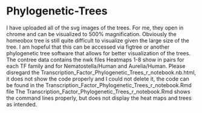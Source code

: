 # Phylogenetic-Trees
I have uploaded all of the svg images of the trees. For me, they open in chrome and can be visualized to 500% magnification. Obviously the homeobox tree is still quite difficult to visualize given the large size of the tree. I am hopeful that this can be accessed via figtree or another phylogenetic tree software that allows for better visualization of the trees. 
The contree data contains the nwk files
Heatmaps 1-8 show in pairs for each TF family and for Nematostella/Human and Aurelia/Human. 
Please disregard the Transcription_Factor_Phylogenetic_Trees_r_notebook.nb.html, it does not show the code properly and I could not delete it, the code can be found in the  Transcription_Factor_Phylogenetic_Trees_r_notebook.Rmd file
The  Transcription_Factor_Phylogenetic_Trees_r_notebook.Rmd shows the command lines properly, but does not display the heat maps and trees as intended. 

